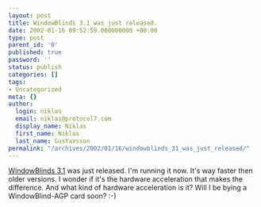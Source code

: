 ```yaml
---
layout: post
title: WindowBlinds 3.1 was just released.
date: 2002-01-16 09:52:59.000000000 +00:00
type: post
parent_id: '0'
published: true
password: ''
status: publish
categories: []
tags:
- Uncategorized
meta: {}
author:
  login: niklas
  email: niklas@protocol7.com
  display_name: Niklas
  first_name: Niklas
  last_name: Gustavsson
permalink: "/archives/2002/01/16/windowblinds_31_was_just_released/"
---
```

[WindowBlinds 3.1](http://fileforum.betanews.com/detail.php3?fid=947721727) was just released. I'm running it now. It's way faster then older versions. I wonder if it's the hardware acceleration that makes the difference. And what kind of hardware acceleration is it? Will I be bying a WindowBlind-AGP card soon? :-)

